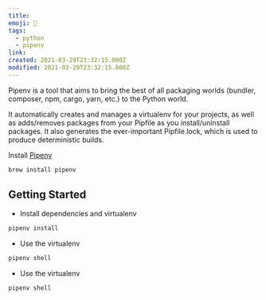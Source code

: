 ```yaml
---
title:
emoji: 🐍
tags:
  - python
  - pipenv
link:
created: 2021-03-29T23:32:15.000Z
modified: 2021-03-29T23:32:15.000Z
---
```


Pipenv is a tool that aims to bring the best of all packaging worlds (bundler, composer, npm, cargo, yarn, etc.) to the Python world.

It automatically creates and manages a virtualenv for your projects, as well as adds/removes packages from your Pipfile as you install/uninstall packages. It also generates the ever-important Pipfile.lock, which is used to produce deterministic builds.

Install [Pipenv](https://pipenv-fork.readthedocs.io/en/latest/install.html)

```sh
brew install pipenv
```

## Getting Started

- Install dependencies and virtualenv

```sh
pipenv install
```

- Use the virtualenv

```sh
pipenv shell
```

- Use the virtualenv

```sh
pipenv shell
```
